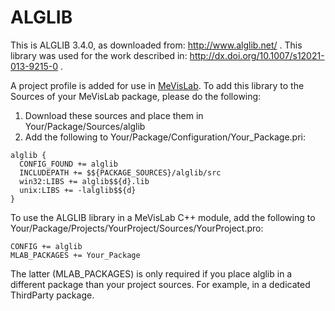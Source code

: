 # ALGLIB

This is ALGLIB 3.4.0, as downloaded from: http://www.alglib.net/ . This library was used for the work described in: http://dx.doi.org/10.1007/s12021-013-9215-0 .

A project profile is added for use in [MeVisLab](http://www.mevislab.de/). To add this library to the Sources of your MeVisLab package, please do the following:

1. Download these sources and place them in Your/Package/Sources/alglib
2. Add the following to Your/Package/Configuration/Your_Package.pri:

```
alglib {
  CONFIG_FOUND += alglib
  INCLUDEPATH += $${PACKAGE_SOURCES}/alglib/src
  win32:LIBS += alglib$${d}.lib
  unix:LIBS += -lalglib$${d}
}
```

To use the ALGLIB library in a MeVisLab C++ module, add the following to Your/Package/Projects/YourProject/Sources/YourProject.pro:

```
CONFIG += alglib
MLAB_PACKAGES += Your_Package
```

The latter (MLAB_PACKAGES) is only required if you place alglib in a different package than your project sources. For example, in a dedicated ThirdParty package.